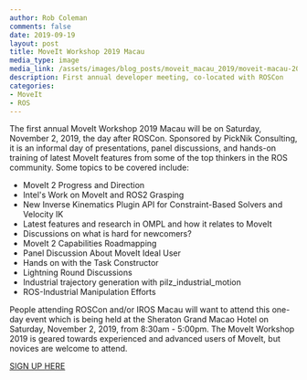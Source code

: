 ```yaml
---
author: Rob Coleman
comments: false
date: 2019-09-19
layout: post
title: MoveIt Workshop 2019 Macau
media_type: image
media_link: /assets/images/blog_posts/moveit_macau_2019/moveit-macau-2019-logo.png
description: First annual developer meeting, co-located with ROSCon
categories:
- MoveIt
- ROS
---
```


The first annual MoveIt Workshop 2019 Macau will be on Saturday, November 2, 2019, the day after ROSCon. Sponsored by PickNik Consulting, it is an informal day of presentations, panel discussions, and hands-on training of latest MoveIt features from some of the top thinkers in the ROS community. Some topics to be covered include:

* MoveIt 2 Progress and Direction	
* Intel's Work on MoveIt and ROS2 Grasping
* New Inverse Kinematics Plugin API for Constraint-Based Solvers and Velocity IK	
* Latest features and research in OMPL and how it relates to MoveIt	
* Discussions on what is hard for newcomers?	
* MoveIt 2 Capabilities Roadmapping	
* Panel Discussion About MoveIt Ideal User	
* Hands on with the Task Constructor	
* Lightning Round Discussions
* Industrial trajectory generation with pilz_industrial_motion	
* ROS-Industrial Manipulation Efforts

People attending ROSCon and/or IROS Macau will want to attend this one-day event which is being held at the Sheraton Grand Macao Hotel on Saturday, November 2, 2019, from 8:30am - 5:00pm. The MoveIt Workshop 2019 is geared towards experienced and advanced users of MoveIt, but novices are welcome to attend.

[SIGN UP HERE](https://docs.google.com/forms/d/e/1FAIpQLSfcTizP3zP8n2Yetnfq0Arwp_waTX1rq-dFpfvxcX1uP4M80w/viewform)

